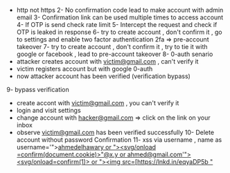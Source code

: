 - http not https
2- No confirmation code lead to make account with admin email 
3- Confirmation link can be used multiple times to access account 
4- If OTP is send check rate limit 
5- Intercept the request and check if OTP is leaked in response 
6- try to create account , don't confirm it , go to settings and enable 
two factor authentication 2fa => pre-account takeover 
7- try to create account , don't confirm it , try to tie it with google or facebook , lead to pre-account takeover 
8- 0-auth senario 
 - attacker creates account with victim@gmail.com , can't verify it
 - victim registers account but with google 0-auth
 - now attacker account has been verified (verification bypass)

9- bypass verification 
 - create accont with victim@gmail.com , you can't verify it
 - login and visit settings 
 - change account with hacker@gmail.com => click on the link on your inbox
 - observe victim@gmail.com has been verified successfully 
10- Delete account without password Confirmation 
11- xss via username , name as username='"><u>ahmedelhawary
or "><svg/onload​=confirm(document.cookie)>"@x.y
or ahmed@gmail.com'\"><svg/onload​=confirm(1)>
or ">\<img src=[https://lnkd.in/eqyaDP5b " 
